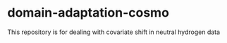 # domain-adaptation-cosmo
This repository is for dealing with covariate shift in neutral hydrogen data
